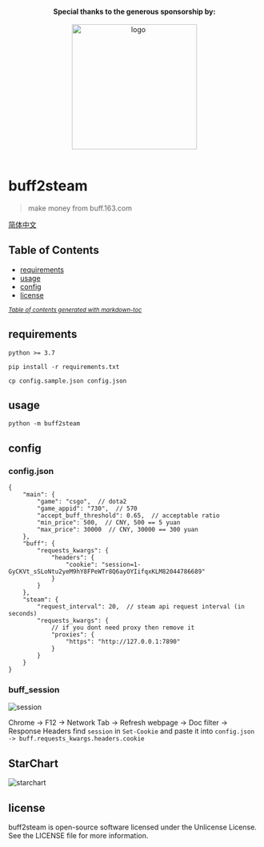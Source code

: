 <p align="center">
  <b>Special thanks to the generous sponsorship by:</b>
  <br><br>
  <a target="_blank" href="https://www.jetbrains.com/?from=buff2steam">
    <img src="https://camo.githubusercontent.com/bf70170ad535c1272fa96b10a21325bb42d46a88/68747470733a2f2f692e6c6f6c692e6e65742f323031382f30332f32312f356162323233623735636466612e706e67" width=250 alt="logo">
  </a>
  <br><br>
</p>

# buff2steam

> make money from buff.163.com

[简体中文](.github/README-zh-CN.md)

## Table of Contents

- [requirements](#requirements)
- [usage](#usage)
- [config](#config)
- [license](#license)

<small><i><a href='http://ecotrust-canada.github.io/markdown-toc/'>Table of contents generated with markdown-toc</a></i></small>

## requirements

`python >= 3.7`

`pip install -r requirements.txt`

`cp config.sample.json config.json`

## usage

`python -m buff2steam`

## config

### config.json

```json5
{
    "main": {
        "game": "csgo",  // dota2
        "game_appid": "730",  // 570
        "accept_buff_threshold": 0.65,  // acceptable ratio
        "min_price": 500,  // CNY, 500 == 5 yuan
        "max_price": 30000  // CNY, 30000 == 300 yuan
    },
    "buff": {
        "requests_kwargs": {
            "headers": {
                "cookie": "session=1-GyCKVt_sSLoNtu2yeM9hY8FPeWTr8Q6ayOYIifqxKLM82044786689"
            }
        }
    },
    "steam": {
        "request_interval": 20,  // steam api request interval (in seconds)
        "requests_kwargs": {
            // if you dont need proxy then remove it
            "proxies": {
                "https": "http://127.0.0.1:7890"
            }
        }
    }
}
```

### buff_session

![session](https://user-images.githubusercontent.com/5501843/75434392-6ac7e480-598c-11ea-85d4-108ac2972cc1.png)

Chrome -> F12 -> Network Tab -> Refresh webpage -> Doc filter -> Response Headers
find `session` in `Set-Cookie` and paste it into `config.json -> buff.requests_kwargs.headers.cookie`

## StarChart

![starchart](https://starchart.cc/hldh214/buff2steam.svg)

## license

buff2steam is open-source software licensed under the Unlicense License. See the LICENSE file for more information.
